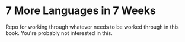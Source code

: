 # 7 More Languages in 7 Weeks

Repo for working through whatever needs to be worked through in this
book. You're probably not interested in this.
